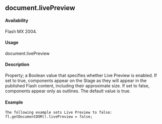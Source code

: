 ## document.livePreview

#### Availability

Flash MX 2004.

#### Usage

document.livePreview

#### Description

Property; a Boolean value that specifies whether Live Preview is enabled. If set to true, components appear on the Stage as they will appear in the published Flash content, including their approximate size. If set to false, components appear only as outlines. The default value is true.

#### Example

```
The following example sets Live Preview to false: fl.getDocumentDOM().livePreview = false;

```
